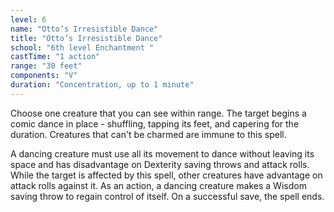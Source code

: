 ```yaml
---
level: 6
name: "Otto’s Irresistible Dance"
title: "Otto’s Irresistible Dance"
school: "6th level Enchantment "
castTime: "1 action"
range: "30 feet"
components: "V"
duration: "Concentration, up to 1 minute"
---
```


Choose one creature that you can see within range. The target begins a comic dance in place - shuffling, tapping its feet, and capering for the duration. Creatures that can't be charmed are immune to this spell.

A dancing creature must use all its movement to dance without leaving its space and has disadvantage on Dexterity saving throws and attack rolls. While the target is affected by this spell, other creatures have advantage on attack rolls against it. As an action, a dancing creature makes a Wisdom saving throw to regain control of itself. On a successful save, the spell ends.
